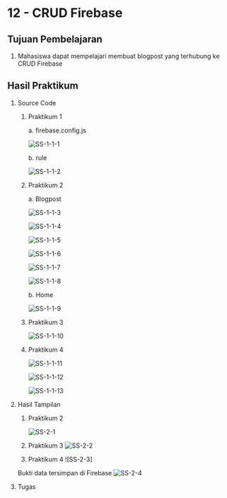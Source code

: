 # 12 - CRUD Firebase

## Tujuan Pembelajaran
1. Mahasiswa dapat mempelajari membuat blogpost yang terhubung ke CRUD Firebase

## Hasil Praktikum

1. Source Code

    1. Praktikum 1

        a. firebase.config.js

        ![SS-1-1-1](img/1/firebase-config.jpg)

        b. rule

        ![SS-1-1-2](img/1/rule.jpg)

    2. Praktikum 2

        a. Blogpost

        ![SS-1-1-3](img/2/blogpost1.jpg)

        ![SS-1-1-4](img/2/blogpost2.jpg)

        ![SS-1-1-5](img/2/blogpost3.jpg)

        ![SS-1-1-6](img/2/blogpost4.jpg)

        ![SS-1-1-7](img/2/blogpost5.jpg)

        ![SS-1-1-8](img/2/blogpost6.jpg)

        b. Home

        ![SS-1-1-9](img/2/home.jpg)

    3. Praktikum 3

        ![SS-1-1-10](img/3/blogpost7.jpg)

    4. Praktikum 4

        ![SS-1-1-11](img/4/blogpost8.jpg)

        ![SS-1-1-12](img/4/blogpost9.jpg)

        ![SS-1-1-13](img/4/blogpost10.jpg)


2. Hasil Tampilan

    1. Praktikum 2

        ![SS-2-1](img/2/hasilprak2.jpg)

    2. Praktikum 3
        ![SS-2-2](img/3/hasilprak3.jpg)

    3. Praktikum 4
        ![SS-2-3]

    Bukti data tersimpan di Firebase
    ![SS-2-4](img/bukti.jpg)

3. Tugas
